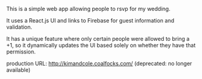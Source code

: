 This is a simple web app allowing people to rsvp for my wedding.

It uses a React.js UI and links to Firebase for guest information and validation.

It has a unique feature where only certain people were allowed to bring a +1, so it dynamically updates the UI based solely on whether they have that permission.

production URL: http://kimandcole.coalfocks.com/ (deprecated: no longer available)
